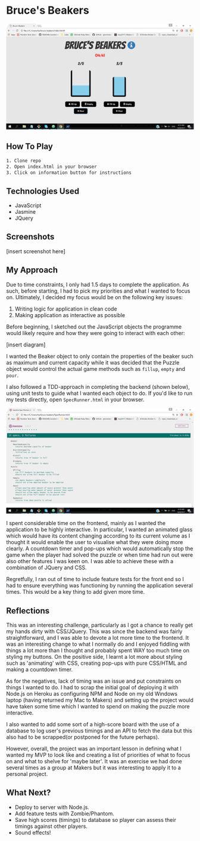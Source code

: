 # Bruce's Beakers

![screenshot](public/images/screenshot_one.png)

## How To Play
```
1. Clone repo
2. Open index.html in your browser
3. Click on information button for instructions
```

## Technologies Used
* JavaScript
* Jasmine
* JQuery

## Screenshots
[insert screenshot here]

## My Approach

Due to time constraints, I only had 1.5 days to complete the application. As such, before starting, I had to pick my priorities and what I wanted to focus on. Ultimately, I decided my focus would be on the following key issues:

1. Writing logic for application in clean code
2. Making application as interactive as possible

Before beginning, I sketched out the JavaScript objects the programme would likely require and how they were going to interact with each other:

[insert diagram]

I wanted the Beaker object to only contain the properties of the beaker such as maximum and current capacity while it was decided that the Puzzle object would control the actual game methods such as ```fillup```, ```empty``` and ```pour```.

I also followed a TDD-approach in completing the backend (shown below), using unit tests to guide what I wanted each object to do. If you'd like to run my tests directly, open ```SpecRunner.html``` in your browser.

![Passing Tests!](public/images/unit_tests.png)

I spent considerable time on the frontend, mainly as I wanted the application to be highly interactive. In particular, I wanted an animated glass which would have its content changing according to its current volume as I thought it would enable the user to visualise what they were doing more clearly. A countdown timer and pop-ups which would automatically stop the game when the player had solved the puzzle or when time had run out were also other features I was keen on. I was able to achieve these with a combination of JQuery and CSS.

Regretfully, I ran out of time to include feature tests for the front end so I had to ensure everything was functioning by running the application several times. This would be a key thing to add given more time.

## Reflections

This was an interesting challenge, particularly as I got a chance to really get my hands dirty with CSS/JQuery. This was since the backend was fairly straightforward, and I was able to devote a lot more time to the frontend. It was an interesting change to what I normally do and I enjoyed fiddling with things a lot more than I thought and probably spent WAY too much time on styling my buttons. On the positive side, I learnt a lot more about styling such as 'animating' with CSS, creating pop-ups with pure CSS/HTML and making a countdown timer.

As for the negatives, lack of timing was an issue and put constraints on things I wanted to do. I had to scrap the initial goal of deploying it with Node.js on Heroku as configuring NPM and Node on my old Windows laptop (having returned my Mac to Makers) and setting up the project would have taken some time which I wanted to spend on making the puzzle more interactive.

I also wanted to add some sort of a high-score board with the use of a database to log user's previous timings and an API to fetch the data but this also had to be scrapped(or postponed for the future perhaps).

However, overall, the project was an important lesson in defining what I wanted my MVP to look like and creating a list of priorities of what to focus on and what to shelve for 'maybe later'. It was an exercise we had done several times as a group at Makers but it was interesting to apply it to a personal project.

## What Next?
* Deploy to server with Node.js.
* Add feature tests with Zombie/Phantom.
* Save high scores (timings) to database so player can assess their timings against other players.
* Sound effects!
